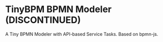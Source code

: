 # TinyBPM BPMN Modeler (DISCONTINUED)
A Tiny BPMN Modeler with API-based Service Tasks. Based on bpmn-js.
